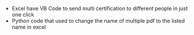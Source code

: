 - Excel have VB Code to send multi certification to different people in just one click
- Python code that used to change the name of multiple pdf to the listed name in excel
